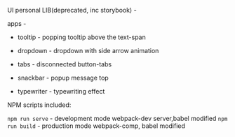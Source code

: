 UI personal LIB(deprecated, inc storybook) - 

apps - 

- tooltip - popping tooltip above the text-span

- dropdown - dropdown with side arrow animation

- tabs - disconnected button-tabs

- snackbar - popup message top

- typewriter - typewriting effect



NPM scripts included:

`npm run serve` - development mode webpack-dev server,babel modified
`npm run build` - production mode webpack-comp, babel modified
